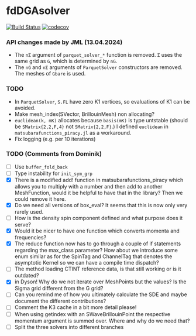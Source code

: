# fdDGAsolver

[![Build Status](https://github.com/jaemolihm/fdDGAsolver.jl/actions/workflows/CI.yml/badge.svg?branch=main)](https://github.com/jaemolihm/fdDGAsolver.jl/actions/workflows/CI.yml?query=branch%3Amain)
[![codecov](https://codecov.io/gh/jaemolihm/fdDGAsolver.jl/graph/badge.svg?token=38YPJVWVMA)](https://codecov.io/gh/jaemolihm/fdDGAsolver.jl)


### API changes made by JML (13.04.2024)
* The `nΣ` argument of `parquet_solver_*` function is removed. `Σ` uses the same grid as `G`, which is determined by `nG`.
* The `nG` and `nΣ` arguments of `ParquetSolver` constructors are removed. The meshes of `Gbare` is used.

### TODO
* In `ParquetSolver`, `S.FL` have zero K1 vertices, so evaluations of K1 can be avoided.
* Make mesh_index(SVector, BrillouinMesh) non allocating?
* `euclidean(k, mK)` allocates because `basis(mK)` is type untstable (should be `SMatrix{2,2,F,4}` not `SMatrix{2,2,F}`.) I defined `euclidean` in `matsubarafunctions_piracy.jl` as a workaround.
* Fix logging (e.g. per 10 iterations)


### TODO (Comments from Dominik)
- [ ] Use `buffer_fold_back`
- [ ] Type instability for `init_sym_grp`
- [x] There is a modified add! function in matsubarafunctions_piracy which allows you to multiply with a number and then add to another MeshFunction, would it be helpful to have that in the library? Then we could remove it here.
- [x] Do we need all versions of box_eval? It seems that this is now only very rarely used.
- [ ] How is the density spin component defined and what purpose does it serve?
- [x] Would it be nicer to have one function which converts momenta and frequencies?
- [x] The reduce function now has to go through a couple of if statements regarding the max_class parameter? How about we introduce some enum similar as for the SpinTag and ChannelTag that denotes the asymptotic Kernel so we can have a compile time dispatch?
- [ ] The method loading CTINT reference data, is that still working or is it outdated?
- [x] in Dyson! Why do we not iterate over MeshPoints but the values? Is the Sigma grid different from the G grid?
- [ ] Can you remind me of how you ultimately calculate the SDE and maybe document the different contributions?
- [ ] Comment the K3 cache in a bit more detail please!
- [ ] When using getindex with an SWaveBrillouinPoint the respective momentum argument is summed over. Where and why do we need that?
- [ ] Split the three solvers into different branches
